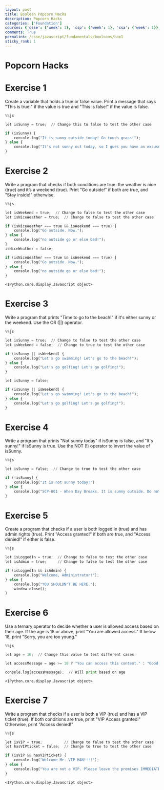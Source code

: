 ```yaml
---
layout: post
title: Boolean Popcorn Hacks
description: Popcorn Hacks
categories: ['Foundation']
courses: {'csse': {'week': 1}, 'csp': {'week': 1}, 'csa': {'week': 1}}
comments: True
permalink: /csse/javascript/fundamentals/booleans/hax1
sticky_rank: 1
---
```


# Popcorn Hacks

# Exercise 1

Create a variable that holds a true or false value. Print a message that says "This is true!" if the value is true and "This is false!" if the value is false.


```python
%%js 

let isSunny = true;  // Change this to false to test the other case

if (isSunny) {
    console.log("It is sunny outside today! Go touch grass!");
} else {
    console.log("It's not sunny out today, so I gues you have an excuse to stay inside and do nothing...");
}
```

# Exercise 2

Write a program that checks if both conditions are true: the weather is nice (true) and it’s a weekend (true). Print "Go outside!" if both are true, and "Stay inside!" otherwise.


```python
%%js 

let isWeekend = true;  // Change to false to test the other case
let isNiceWeather = true;  // Change to false to test the other case

if (isNiceWeather === true && isWeekend === true) {
    console.log("Go outside. Now.");
} else {
    console.log("no outside go or else bad!");
}
isNiceWeather = false;

if (isNiceWeather === true && isWeekend === true) {
    console.log("Go outside. Now.");
} else {
    console.log("no outside go or else bad!");
}

```


    <IPython.core.display.Javascript object>


# Exercise 3

Write a program that prints "Time to go to the beach!" if it's either sunny or the weekend. Use the OR (||) operator.


```python
%%js 

let isSunny = true;  // Change to false to test the other case
let isWeekend = false;  // Change to true to test the other case

if (isSunny || isWeekend) {
    console.log("Let's go swimming! Let's go to the beach!");
} else {
    console.log("Let's go golfing! Let's go golfing!");
}

let isSunny = false;

if (isSunny || isWeekend) {
    console.log("Let's go swimming! Let's go to the beach!");
} else {
    console.log("Let's go golfing! Let's go golfing!");
}

```

# Exercise 4

Write a program that prints "Not sunny today" if isSunny is false, and "It's sunny!" if isSunny is true. Use the NOT (!) operator to invert the value of isSunny.


```python
%%js 

let isSunny = false;  // Change to true to test the other case

if (!isSunny) {
    console.log("It is not sunny today!")
} else {
    console.log("SCP-001 - When Day Breaks. It is sunny outside. Do not touch the sun lest the felsh amalgam consume you");
}
```

# Exercise 5

Create a program that checks if a user is both logged in (true) and has admin rights (true). Print "Access granted!" if both are true, and "Access denied!" if either is false.


```python
%%js 

let isLoggedIn = true;  // Change to false to test the other case
let isAdmin = true;     // Change to false to test the other case

if (isLoggedIn && isAdmin) {
    console.log("Welcome, Administrator!");
} else {
    console.log("YOU SHOULDN'T BE HERE.");
    window.close();
}
```

# Exercise 6

Use a ternary operator to decide whether a user is allowed access based on their age. If the age is 18 or above, print "You are allowed access." If below 18, print "Sorry, you are too young."


```python
%%js

let age = 16;  // Change this value to test different cases

let accessMessage = age >= 18 ? "You can access this content." : "Good job being honest punk";

console.log(accessMessage);  // Will print based on age

```


    <IPython.core.display.Javascript object>


# Exercise 7

Write a program that checks if a user is both a VIP (true) and has a VIP ticket (true). If both conditions are true, print "VIP Access granted!" Otherwise, print "Access denied!"


```python
%%js 

let isVIP = true;          // Change to false to test the other case
let hasVIPticket = false;  // Change to true to test the other case

if (isVIP && hasVIPticket) {
    console.log("Welcome Mr. VIP MAN!!!!");
} else {
    console.log("You are not a VIP. Please leave the premises IMMEDIATELY or force shall be used..");
}
```


    <IPython.core.display.Javascript object>

